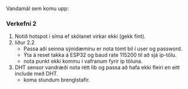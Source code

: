 Vandamál sem komu upp:

### Verkefni 2
1. Notið hotspot í síma ef skólanet virkar ekki (gekk fínt).
1. liður 2.2  
   - Passa aðí seinna sýnidæminu er nota tómt bil í user og password.  
   - Ýta á reset takka á ESP32 og baud rate 115200 til að sjá ip-tölu.
   - nota punkt ekki kommu í vafranum fyrir ip töluna.
1. DHT sensor vandræði nota rétt lib og passa að hafa ekki fleiri en eitt include með DHT.
   - koma stundum brenglstafir. 
